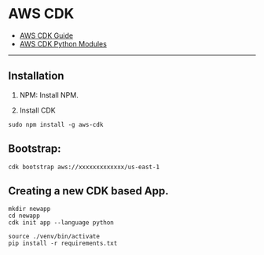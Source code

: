 # AWS CDK

* [AWS CDK Guide](https://docs.aws.amazon.com/cdk/v2/guide/home.html)
* [AWS CDK Python Modules](https://docs.aws.amazon.com/cdk/api/v1/python/modules.html)

---

## Installation

1. NPM:
Install NPM.

2. Install CDK

```
sudo npm install -g aws-cdk
```

## Bootstrap:

```
cdk bootstrap aws://xxxxxxxxxxxxx/us-east-1
```

## Creating a new CDK based App.

```
mkdir newapp
cd newapp
cdk init app --language python

source ./venv/bin/activate
pip install -r requirements.txt
```


